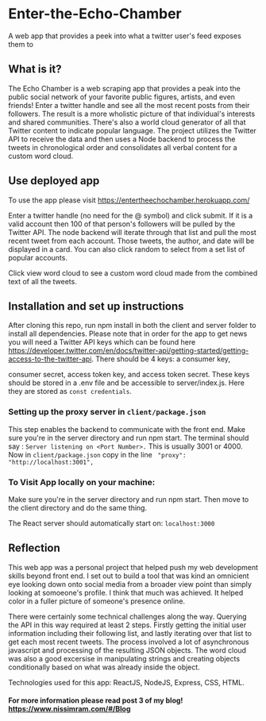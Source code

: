 # Enter-the-Echo-Chamber
A web app that provides a peek into what a twitter user's feed exposes them to

## What is it? 
The Echo Chamber is a web scraping app that provides a peak into the public social network of your
favorite public figures, artists, and even friends! Enter a twitter handle and see all the most recent posts 
from their followers. The result is a more wholistic picture of that individual's interests and shared communities. 
There's also a world cloud generator of all that Twitter content to indicate popular language. The project utilizes the Twitter API 
to receive the data and then uses a Node backend to process the tweets in chronological order and consolidates all verbal content for a custom word cloud.

## Use deployed app

To use the app please visit https://entertheechochamber.herokuapp.com/

Enter a twitter handle (no need for the @ symbol) and click submit. If it is a valid account then 100 of that person's followers will be pulled by the Twitter API.
The node backend will iterate through that list and pull the most recent tweet from each account. Those tweets, the author, and date will be displayed in a card.
You can also click random to select from a set list of popular accounts.

Click view word cloud to see a custom word cloud made from the combined text of all the tweets. 

## Installation and set up instructions

After cloning this repo, run npm install in both the client and server folder to install all dependencies. Please note that in order for the app to get news you will need a Twitter API 
keys which can be found here https://developer.twitter.com/en/docs/twitter-api/getting-started/getting-access-to-the-twitter-api. There should be 4 keys: a consumer key,

consumer secret, access token key, and access token secret. These keys should be stored in a .env file and be accessible to server/index.js. Here they are stored as
`const credentials`. 

### Setting up the proxy server in `client/package.json`

This step enables the backend to communicate with the front end. Make sure you're in the server directory and run npm start. The terminal should say :
`Server listening on <Port Number>.` This is usually 3001 or 4000. Now in `client/package.json` copy in the line ` "proxy": "http://localhost:3001",`


### To Visit App locally on your machine:


Make sure you're in the server directory and run npm start. Then move to the client directory and do the same thing.

The React server should automatically start on: `localhost:3000`

## Reflection

This web app was a personal project that helped push my web development skills beyond front end. I set out to build a tool that was kind an omnicient eye looking down onto social media from a broader view point than simply looking at somoeone's profile. I think that much was achieved. It helped color in a fuller picture of someone's presence online. 

There were certainly some technical challenges along the way. Querying the API in this way required at least 2 steps. Firstly getting the initial user information
including their following list, and lastly iterating over that list to get each most recent tweets. The process involved a lot of asynchronous javascript and processing of the resulting JSON objects. The word cloud was also a good excersise in manipulating strings and creating objects conditionally based on what was already inside the object. 

Technologies used for this app: ReactJS, NodeJS, Express, CSS, HTML.

#### For more information please read post 3 of my blog! https://www.nissimram.com/#/Blog

